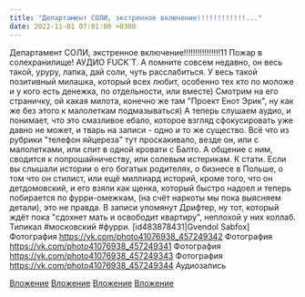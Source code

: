 ```yaml
---
title: "Департамент СОЛИ, экстренное включение!!!!!!!!!!!!..."
date: 2022-11-01 07:01:00 +0300
---
```


Департамент СОЛИ, экстренное включение!!!!!!!!!!!!!!!!11
Пожар в солехранилище! АУДИО FUCK`T.
А помните совсем недавно, он весь такой, уруру, лапка, дай соли, чуть расслабиться. У весь такой позитивный милашка, который всех любит, особенно тех кто по моложе и у кого есть денежка, по отдельности, или вместе) Смотрим на его страничку, ой какая милота, конечно же там "Проект Енот Эрик", ну как же без этого к малолеткам подмазываться)
А теперь слушаем аудио, и понимает, что это смазливое ебало, которое взгляд сфокусировать уже давно не может, и тварь на записи - одно и то же существо.
Всё что из рубрики "телефон яйцереза" тут проскакивало, везде он, или с малолетками, или спит в одной кровати с Балто. А общение с ним, сводится к попрошайничеству, или солевым истерикам.
К стати. Если вы слышали истории о его богатых родителях, о бизнесе в Польше, о том что он стилист, или ещё миллиард историй, кроме того, что он детдомовский, и его взяли как щенка, который быстро надоел и теперь побирается по фурри-омежкам, (на счёт наркоты мы пока выясняем детали), это не правда.
В записи упомянут Дрифтер, ну тот, который ждёт пока "сдохнет мать и освободит квартиру", неплохой у них коллаб.
Типикал #московский #фурри.
[id483878431|Gvendol Sabfox]
Фотография
<a class="vk-attach" href="https://vk.com/photo41076938_457249342">https://vk.com/photo41076938_457249342</a>
Фотография
<a class="vk-attach" href="https://vk.com/photo41076938_457249341">https://vk.com/photo41076938_457249341</a>
Фотография
<a class="vk-attach" href="https://vk.com/photo41076938_457249343">https://vk.com/photo41076938_457249343</a>
Фотография
<a class="vk-attach" href="https://vk.com/photo41076938_457249344">https://vk.com/photo41076938_457249344</a>
Аудиозапись

<a class="vk-attach" href="https://vk.com/photo41076938_457249342">Вложение</a>
<a class="vk-attach" href="https://vk.com/photo41076938_457249341">Вложение</a>
<a class="vk-attach" href="https://vk.com/photo41076938_457249343">Вложение</a>
<a class="vk-attach" href="https://vk.com/photo41076938_457249344">Вложение</a>
